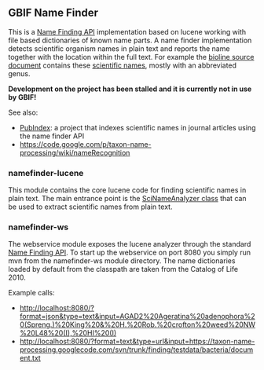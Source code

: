 GBIF Name Finder
--------------------------

This is a [Name Finding API](https://code.google.com/p/taxon-name-processing/wiki/NameFindingAPI) implementation based on lucene working with file based dictionaries of known name parts.
A name finder implementation detects scientific organism names in plain text and reports the name together with the location within the full text.
For example the [bioline source document](https://github.com/gbif/gbif-namefinder/blob/master/namefinder-lucene/src/test/resources/sources/bioline/document.txt) contains these [scientific names](https://github.com/gbif/gbif-namefinder/blob/master/namefinder-lucene/src/test/resources/sources/bioline/expected.txt), mostly with an abbreviated genus.

**Development on the project has been stalled and it is currently not in use by GBIF!**

See also:
 - [PubIndex](https://github.com/gbif/pubindex): a project that indexes scientific names in journal articles using the name finder API
 - https://code.google.com/p/taxon-name-processing/wiki/nameRecognition


### namefinder-lucene
This module contains the core lucene code for finding scientific names in plain text. The main entrance point is the [SciNameAnalyzer class](https://github.com/gbif/gbif-namefinder/blob/master/namefinder-lucene/src/main/java/org/gbif/namefinder/analysis/sciname/SciNameAnalyzer.java) that can be used to extract scientific names from plain text.

### namefinder-ws
The webservice module exposes the lucene analyzer through the standard [Name Finding API](https://code.google.com/p/taxon-name-processing/wiki/NameFindingAPI).
To start up the webservice on port 8080 you simply run mvn from the namefinder-ws module directory. 
The name dictionaries loaded by default from the classpath are taken from the Catalog of Life 2010.

Example calls:
 - <http://localhost:8080/?format=json&type=text&input=AGAD2%20Ageratina%20adenophora%20(Spreng.)%20King%20&%20H.%20Rob.%20crofton%20weed%20NW%20L48%20(I),%20HI%20(I)>
 - <http://localhost:8080/?format=text&type=url&input=https://taxon-name-processing.googlecode.com/svn/trunk/finding/testdata/bacteria/document.txt>

